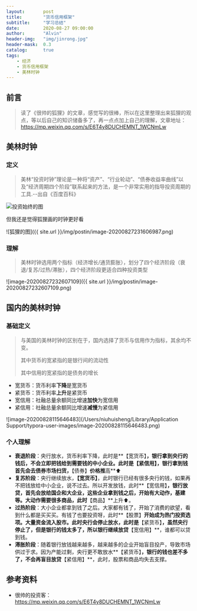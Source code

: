 ```yaml
---
layout:       post
title:        "货币信用框架"
subtitle:     "学习总结"
date:         2020-08-27 09:00:00
author:       "Alvin"
header-img:   "img/jinrong.jpg"
header-mask:  0.3
catalog:      true
tags:
	- 经济
	- 货币信用框架
	- 美林时钟
---
```


## 前言

> 读了《很帅的狐狸》的文章，感觉写的很棒，所以在这里整理出来狐狸的观点，等以后自己的知识储备多了，再一点点加上自己的理解，文章地址：https://mp.weixin.qq.com/s/E6T4y8DUCHEMNT_1WCNmLw

## 美林时钟

### 定义

> 美林“投资时钟”理论是一种将“资产”、“行业轮动”、“债券收益率曲线”以及“经济周期四个阶段”联系起来的方法，是一个非常实用的指导投资周期的工具.--出自《百度百科》

![投资始终的图](https://bkimg.cdn.bcebos.com/pic/574e9258d109b3de747b61b9c2bf6c81810a4c1f?x-bce-process=image/watermark,image_d2F0ZXIvYmFpa2U4MA==,g_7,xp_5,yp_5)

但我还是觉得狐狸画的时钟更好看

![狐狸的图]({{ site.url }}/img/postin/image-20200827231606987.png)

### 理解

> 美林时钟选用两个指标（经济增长/通货膨胀），划分了四个经济阶段（衰退/复苏/过热/滞胀），四个经济阶段更适合四种投资类型

![image-20200827232607109]({{ site.url }}/img/postin/image-20200827232607109.png)

## 国内的美林时钟

### 基础定义

> 与美国的美林时钟的区别在于，国内选择了货币与信用作为指标，其余均不变。
>
> 其中货币的宽紧指的是银行间的流动性
>
> 其中信用的宽紧指的是债务的增长

- 宽货币：货币利率**下降**是宽货币
- 紧货币：货币利率**上升**是紧货币
- 宽信用：社融总量余额同比增速**加快**为宽信用
- 紧信用：社融总量余额同比增速**减慢**为紧信用

![image-20200828115646483](/Users/niuhuisheng/Library/Application Support/typora-user-images/image-20200828115646483.png)



### 个人理解

- **衰退阶段**：央行放水，货币利率下降，此时是**【宽货币】**，银行拿到央行的钱后，不会立即把钱给到需要钱的中小企业。此时是【紧信用】，银行拿到钱首先会去债券市场扫货，**【债券】**价格推**高**⬆️
- **复苏阶段**：央行继续放水，**【宽货币】**，此时银行已经有很多央行的钱，如果再不把钱放给中小企业，说不过去。所以开发放钱，此时**【宽信用】**，银行放贷，首先会放给国企和大企业，这些企业拿到钱之后，开始有大动作，基建等。大动作需要很多商品，此时**【商品】**上升⬆️。
- **过热阶段**：大小企业都拿到钱了之后。大家都有钱了，开始了消费的欲望，看到什么都是买买买。有钱了也要投资呀，此时**【股票】**开始成为热门投资选项。大量资金流入股市。此时央行会停止放水，此时是**【紧货币】**，虽然央行停止了，但是银行的钱太多了，所以银行继续放贷**【宽信用】**，谁都可以贷到钱。
- **滞胀阶段**：随着银行放钱越来越多，越来越多的企业开始盲目投产，导致市场供过于求。因为产能过剩，央行更不敢放水**【紧货币】**，银行的钱也差不多了，不会再盲目放贷**【紧信用】**，此时，股票和商品均失去支撑。

## 参考资料

- 很帅的投资客：https://mp.weixin.qq.com/s/E6T4y8DUCHEMNT_1WCNmLw

